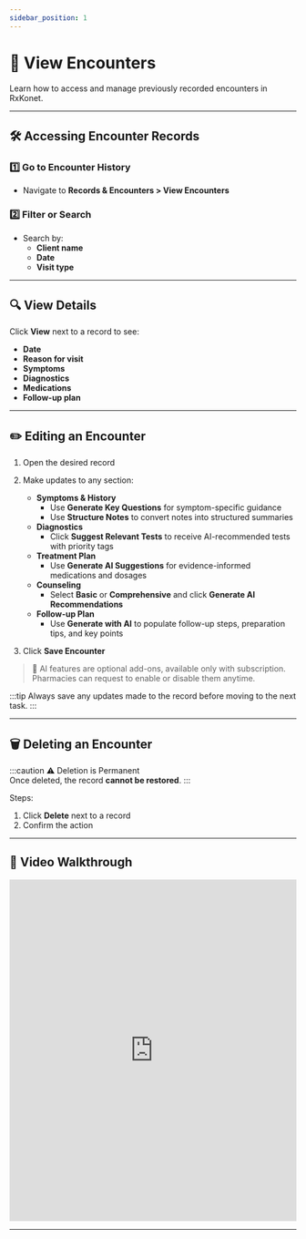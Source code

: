 ```yaml
---
sidebar_position: 1
---
```


# 📁 View Encounters

Learn how to access and manage previously recorded encounters in RxKonet.

---

## 🛠️ Accessing Encounter Records

### 1️⃣ Go to Encounter History

- Navigate to **Records & Encounters > View Encounters**

### 2️⃣ Filter or Search

- Search by:
  - **Client name**
  - **Date**
  - **Visit type**

---

## 🔍 View Details

Click **View** next to a record to see:

- **Date**
- **Reason for visit**
- **Symptoms**
- **Diagnostics**
- **Medications**
- **Follow-up plan**

---

## ✏️ Editing an Encounter

1. Open the desired record
2. Make updates to any section:

   - **Symptoms & History**
     - Use **Generate Key Questions** for symptom-specific guidance
     - Use **Structure Notes** to convert notes into structured summaries
   - **Diagnostics**
     - Click **Suggest Relevant Tests** to receive AI-recommended tests with priority tags
   - **Treatment Plan**
     - Use **Generate AI Suggestions** for evidence-informed medications and dosages
   - **Counseling**
     - Select **Basic** or **Comprehensive** and click **Generate AI Recommendations**
   - **Follow-up Plan**
     - Use **Generate with AI** to populate follow-up steps, preparation tips, and key points

3. Click **Save Encounter**

> 🧠 AI features are optional add-ons, available only with subscription. Pharmacies can request to enable or disable them anytime.

:::tip
Always save any updates made to the record before moving to the next task.
:::

---

## 🗑️ Deleting an Encounter

:::caution ⚠️ Deletion is Permanent  
Once deleted, the record **cannot be restored**.
:::

Steps:

1. Click **Delete** next to a record
2. Confirm the action

---

## 🎥 Video Walkthrough

<iframe src="https://www.loom.com/embed/ad2fc2dc7794429f95e13c833b54dbe1?sid=43a1e731-057e-41d3-9c25-65f1e662bddc"
width="100%" height="600" frameborder="0" webkitallowfullscreen mozallowfullscreen allowfullscreen></iframe>

---
